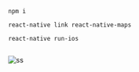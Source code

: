 ```
npm i

react-native link react-native-maps

react-native run-ios 


```

![ss](https://github.com/furkancelik/react-native-map-clustering-example/blob/master/ss.gif?raw=true)
